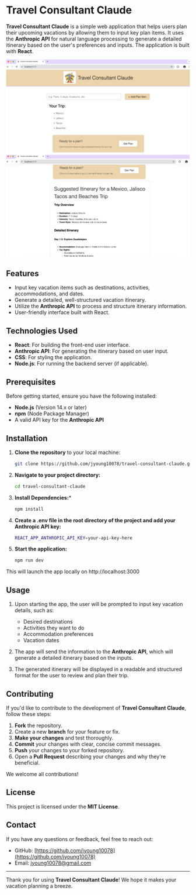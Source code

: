 # Travel Consultant Claude

**Travel Consultant Claude** is a simple web application that helps users plan their upcoming vacations by allowing them to input key plan items. It uses the **Anthropic API** for natural language processing to generate a detailed itinerary based on the user's preferences and inputs. The application is built with **React**.

![Main Screen](images/mainscreen.png)
![Travel Plans](images/travelplans.png)

## Features

- Input key vacation items such as destinations, activities, accommodations, and dates.
- Generate a detailed, well-structured vacation itinerary.
- Utilize the **Anthropic API** to process and structure itinerary information.
- User-friendly interface built with React.

## Technologies Used

- **React**: For building the front-end user interface.
- **Anthropic API**: For generating the itinerary based on user input.
- **CSS**: For styling the application.
- **Node.js**: For running the backend server (if applicable).
  
## Prerequisites

Before getting started, ensure you have the following installed:

- **Node.js** (Version 14.x or later)
- **npm** (Node Package Manager)
- A valid API key for the **Anthropic API**

## Installation

1. **Clone the repository** to your local machine:

   ```bash
   git clone https://github.com/jyoung10078/travel-consultant-claude.git
   ```

2. **Navigate to your project directory:**

    ```bash
    cd travel-consultant-claude
    ```

3. **Install Dependencies:***

    ```bash
    npm install
    ```

4. **Create a .env file in the root directory of the project and add your Anthropic API key:**

    ```bash
    REACT_APP_ANTHROPIC_API_KEY=your-api-key-here
    ```

5. **Start the application:**

    ```bash
    npm run dev
    ```
This will launch the app locally on http://localhost:3000

## Usage

1. Upon starting the app, the user will be prompted to input key vacation details, such as:
   - Desired destinations
   - Activities they want to do
   - Accommodation preferences
   - Vacation dates

2. The app will send the information to the **Anthropic API**, which will generate a detailed itinerary based on the inputs.

3. The generated itinerary will be displayed in a readable and structured format for the user to review and plan their trip.

## Contributing

If you'd like to contribute to the development of **Travel Consultant Claude**, follow these steps:

1. **Fork** the repository.
2. Create a new **branch** for your feature or fix.
3. **Make your changes** and test thoroughly.
4. **Commit** your changes with clear, concise commit messages.
5. **Push** your changes to your forked repository.
6. Open a **Pull Request** describing your changes and why they're beneficial.

We welcome all contributions!

## License

This project is licensed under the **MIT License**.

## Contact

If you have any questions or feedback, feel free to reach out:

- GitHub: [https://github.com/jyoung10078](https://github.com/jyoung10078)
- Email: jyoung10078@gmail.com

---

Thank you for using **Travel Consultant Claude**! We hope it makes your vacation planning a breeze.


   